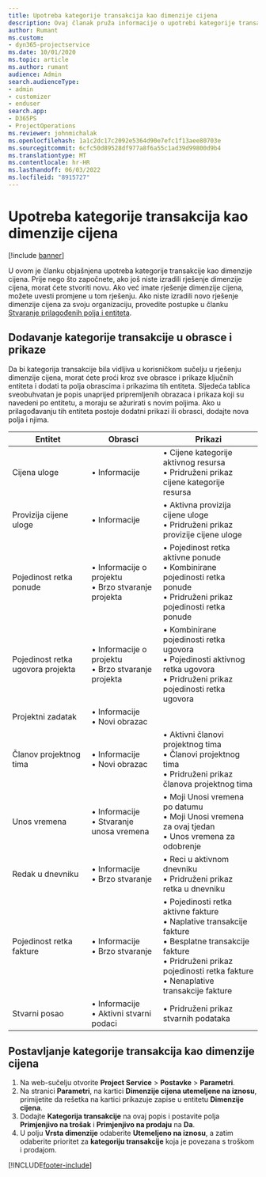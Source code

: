 ```yaml
---
title: Upotreba kategorije transakcija kao dimenzije cijena
description: Ovaj članak pruža informacije o upotrebi kategorije transakcije kao dimenzije cijena.
author: Rumant
ms.custom:
- dyn365-projectservice
ms.date: 10/01/2020
ms.topic: article
ms.author: rumant
audience: Admin
search.audienceType:
- admin
- customizer
- enduser
search.app:
- D365PS
- ProjectOperations
ms.reviewer: johnmichalak
ms.openlocfilehash: 1a1c2dc17c2092e5364d90e7efc1f13aee80703e
ms.sourcegitcommit: 6cfc50d89528df977a8f6a55c1ad39d99800d9b4
ms.translationtype: MT
ms.contentlocale: hr-HR
ms.lasthandoff: 06/03/2022
ms.locfileid: "8915727"
---
```

# <a name="use-transaction-category-as-a-pricing-dimension"></a>Upotreba kategorije transakcija kao dimenzije cijena

[!include [banner](../includes/psa-now-project-operations.md)]

U ovom je članku objašnjena upotreba kategorije transakcije kao dimenzije cijena. Prije nego što započnete, ako još niste izradili rješenje dimenzije cijena, morat ćete stvoriti novu. Ako već imate rješenje dimenzije cijena, možete uvesti promjene u tom rješenju. Ako niste izradili novo rješenje dimenzije cijena za svoju organizaciju, provedite postupke u članku [Stvaranje prilagođenih polja i entiteta](create-custom-fields-entities.md).

## <a name="add-transaction-category-to-forms-and-views"></a>Dodavanje kategorije transakcije u obrasce i prikaze
Da bi kategorija transakcije bila vidljiva u korisničkom sučelju u rješenju dimenzije cijena, morat ćete proći kroz sve obrasce i prikaze ključnih entiteta i dodati ta polja obrascima i prikazima tih entiteta.
Sljedeća tablica sveobuhvatan je popis unaprijed pripremljenih obrazaca i prikaza koji su navedeni po entitetu, a moraju se ažurirati s novim poljima. Ako u prilagođavanju tih entiteta postoje dodatni prikazi ili obrasci, dodajte nova polja i njima.

|  Entitet        | Obrasci     |Prikazi        |
| ------------------------------|---------------------------------|----------------------------------|
|  Cijena uloge|• Informacije |• Cijene kategorije aktivnog resursa<br> • Pridruženi prikaz cijene kategorije resursa|
|  Provizija cijene uloge|• Informacije|• Aktivna provizija cijene uloge<br>• Pridruženi prikaz provizije cijene uloge|
|  Pojedinost retka ponude|• Informacije o projektu<br>• Brzo stvaranje projekta|• Pojedinost retka aktivne ponude<br>• Kombinirane pojedinosti retka ponude<br>• Pridruženi prikaz pojedinosti retka ponude|
|  Pojedinost retka ugovora projekta|• Informacije o projektu<br>• Brzo stvaranje projekta|• Kombinirane pojedinosti retka ugovora<br>• Pojedinosti aktivnog retka ugovora<br>• Pridruženi prikaz pojedinosti retka ugovora|
|  Projektni zadatak|• Informacije<br>• Novi obrazac||
|  Članov projektnog tima|• Informacije<br>• Novi obrazac|• Aktivni članovi projektnog tima<br>• Članovi projektnog tima<br>• Pridruženi prikaz članova projektnog tima|
|  Unos vremena|• Informacije<br>• Stvaranje unosa vremena|• Moji Unosi vremena po datumu<br>• Moji Unosi vremena za ovaj tjedan<br>• Unos vremena za odobrenje|
|  Redak u dnevniku|• Informacije<br>• Brzo stvaranje|• Reci u aktivnom dnevniku<br>• Pridruženi prikaz retka u dnevniku|
|  Pojedinost retka fakture|• Informacije<br>• Brzo stvaranje|• Pojedinosti retka aktivne fakture<br>• Naplative transakcije fakture<br>• Besplatne transakcije fakture<br>• Pridruženi prikaz pojedinosti retka fakture<br>• Nenaplative transakcije fakture|
|  Stvarni posao|• Informacije<br>• Aktivni stvarni podaci|• Pridruženi prikaz stvarnih podataka|

## <a name="set-up-transaction-category-as-a-pricing-dimension"></a>Postavljanje kategorije transakcija kao dimenzije cijena

1. Na web-sučelju otvorite **Project Service** > **Postavke** > **Parametri**. 
2. Na stranici **Parametri**, na kartici **Dimenzije cijena utemeljene na iznosu**, primijetite da rešetka na kartici prikazuje zapise u entitetu **Dimenzije cijena**.
3. Dodajte **Kategorija transakcije** na ovaj popis i postavite polja **Primjenjivo na trošak** i **Primjenjivo na prodaju** na **Da**.
4. U polju **Vrsta dimenzije** odaberite **Utemeljeno na iznosu**, a zatim odaberite prioritet za **kategoriju transakcije** koja je povezana s troškom i prodajom.


[!INCLUDE[footer-include](../includes/footer-banner.md)]
